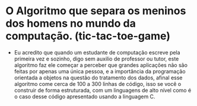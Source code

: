 # O Algoritmo que separa os meninos dos homens no mundo da computação. (tic-tac-toe-game)
 - Eu acredito que quando um estudante de computação escreve pela primeira vez e sozinho, digo sem auxilio de professor ou tutor, este algoritmo faz ele começar a perceber que grandes aplicações não são feitas por apenas uma única pessoa, e a importância da programação orientada a objetos na questão do tratamento dos dados, afinal esse algoritmo come cerca de 100 a 300 linhas de código, isso se você o construir de forma estruturada, com um linguagens de alto nível como é o caso desse código apresentado usando a linguagem C.
